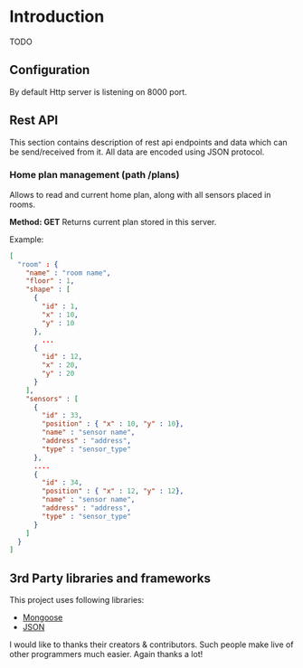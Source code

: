 # Introduction
TODO

## Configuration

By default Http server is listening on 8000 port.


## Rest API

This section contains description of rest api endpoints and data which can be send/received from it. All data are encoded using JSON protocol.

### Home plan management (path /plans)
Allows to read and current home plan, along with all sensors placed in rooms.

**Method: GET**
Returns current plan stored in this server.

Example:
```json
[
  "room" : {
    "name" : "room name",
    "floor" : 1,
    "shape" : [
      { 
        "id" : 1,
        "x" : 10,
        "y" : 10
      }, 
        ...
      { 
        "id" : 12,
        "x" : 20,
        "y" : 20
      }
    ],
    "sensors" : [
      {
        "id" : 33,
        "position" : { "x" : 10, "y" : 10},
        "name" : "sensor name",
        "address" : "address",
        "type" : "sensor_type"
      },
      ....
      {
        "id" : 34,
        "position" : { "x" : 12, "y" : 12},
        "name" : "sensor name",
        "address" : "address",
        "type" : "sensor_type"
      }
    ]
  }
]
```

## 3rd Party libraries and frameworks

This project uses following libraries:
* [Mongoose](https://github.com/cesanta/mongoose)
* [JSON](https://github.com/nlohmann/json)

I would like to thanks their creators & contributors. Such people make live of other programmers much easier. Again thanks a lot!
